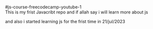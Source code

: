 #js-course-freecodecamp-youtube-1 <br>
This is my frist Javacribt repo and if allah say i will learn more about js

and also i started learning js for the frist time in 21/jul/2023

